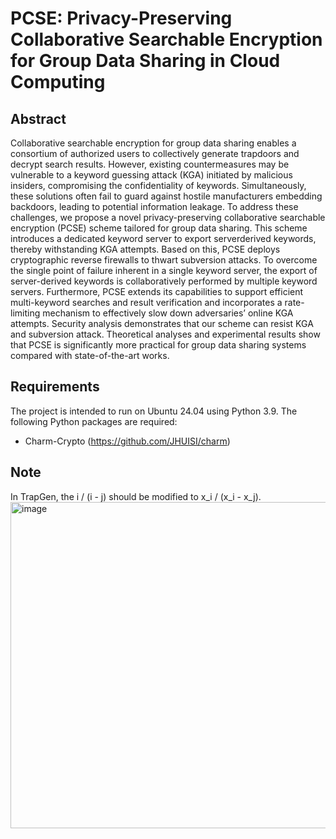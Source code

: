 # PCSE: Privacy-Preserving Collaborative Searchable  Encryption for Group Data Sharing in  Cloud Computing

## Abstract

 Collaborative searchable encryption for group data sharing enables a consortium of authorized users to collectively generate trapdoors and decrypt search results. However, existing countermeasures may be vulnerable to a keyword guessing attack (KGA) initiated by malicious insiders, compromising the confidentiality of keywords. Simultaneously, these solutions often fail to guard against hostile manufacturers embedding backdoors, leading to potential information leakage. To address these challenges, we propose a novel privacy-preserving collaborative searchable encryption (PCSE) scheme tailored for group data sharing. This scheme introduces a dedicated keyword server to export serverderived keywords, thereby withstanding KGA attempts. Based on this, PCSE deploys cryptographic reverse firewalls to thwart subversion attacks. To overcome the single point of failure inherent in a single keyword server, the export of server-derived keywords is collaboratively performed by multiple keyword servers. Furthermore, PCSE extends its capabilities to support efficient multi-keyword searches and result verification and incorporates a rate-limiting mechanism to effectively slow down adversaries’ online KGA attempts. Security analysis demonstrates that our scheme can resist KGA and subversion attack. Theoretical analyses and experimental results show that PCSE is significantly more practical for group data sharing systems compared with state-of-the-art works.

## Requirements

 The project is intended to run on Ubuntu 24.04 using Python 3.9. The following Python packages are required:

- Charm-Crypto (https://github.com/JHUISI/charm)

## Note

 In TrapGen, the i / (i - j) should be modified to x_i / (x_i - x_j).<img width="871" height="522" alt="image" src="https://github.com/user-attachments/assets/3603cbe8-a885-414d-aad4-64327401f102" />

